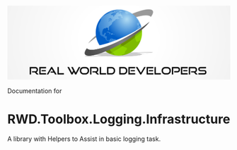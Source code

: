 [![Real World Developers Logo](images/RWDevs-header.jpg)](http://www.realworlddevelopers.com)

Documentation for  
# RWD.Toolbox.Logging.Infrastructure
A library with Helpers to Assist in basic logging task.




